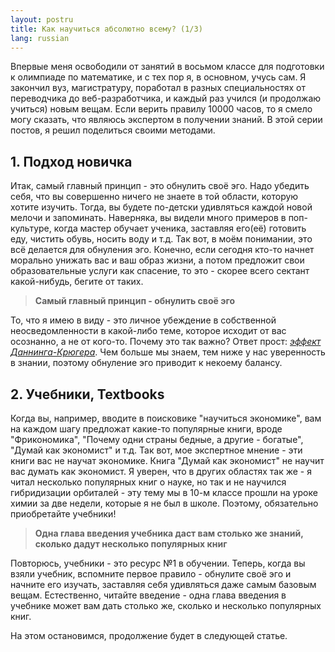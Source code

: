 ```yaml
---
layout: postru
title: Как научиться абсолютно всему? (1/3)
lang: russian 
---
```


Впервые меня освободили от занятий в восьмом классе для подготовки к олимпиаде по математике, и с тех пор я, в основном, учусь сам. Я закончил вуз, магистратуру, поработал в разных специальностях от переводчика до веб-разработчика, и каждый раз учился (и продолжаю учиться) новым вещам. Если верить правилу 10000 часов, то я смело могу сказать, что являюсь экспертом в получении знаний. В этой серии постов, я решил поделиться своими методами.  

## 1. Подход новичка

Итак, самый главный принцип - это обнулить своё эго. Надо убедить себя, что вы совершенно ничего не знаете в той области, которую хотите изучить. Тогда, вы будете по-детски удивляться каждой новой мелочи и запоминать. Наверняка, вы видели много примеров в поп-культуре, когда мастер обучает ученика, заставляя его(её) готовить еду, чистить обувь, носить воду и т.д. Так вот, в моём понимании, это всё делается для обнуления эго. Конечно, если сегодня кто-то начнет морально унижать вас и ваш образ жизни, а потом предложит свои образовательные услуги как спасение, то это - скорее всего сектант какой-нибудь, бегите от таких.

> **Самый главный принцип - обнулить своё эго**

То, что я имею в виду - это личное убеждение в собственной неосведомленности в какой-либо теме, которое исходит от вас осознанно, а не от кого-то. Почему это так важно? Ответ прост: [_эффект Даннинга-Крюгера_](https://ru.wikipedia.org/wiki/%D0%AD%D1%84%D1%84%D0%B5%D0%BA%D1%82_%D0%94%D0%B0%D0%BD%D0%BD%D0%B8%D0%BD%D0%B3%D0%B0_%E2%80%94_%D0%9A%D1%80%D1%8E%D0%B3%D0%B5%D1%80%D0%B0). Чем больше мы знаем, тем ниже у нас уверенность в знании, поэтому обнуление эго приводит к некоему балансу.  

## 2. Учебники, Textbooks

Когда вы, например, вводите в поисковике "научиться экономике", вам на каждом шагу предложат какие-то популярные книги, вроде "Фрикономика", "Почему одни страны бедные, а другие - богатые", "Думай как экономист" и т.д. Так вот, мое экспертное мнение - эти книги вас не научат экономике. Книга "Думай как экономист" не научит вас думать как экономист. Я уверен, что в других областях так же - я читал несколько популярных книг о науке, но так и не научился гибридизации орбиталей - эту тему мы в 10-м классе прошли на уроке химии за две недели, которые я не был в школе. Поэтому, обязательно приобретайте учебники!

> **Одна глава введения учебника даст вам столько же знаний, сколько дадут несколько популярных книг**

Повторюсь, учебники - это ресурс №1 в обучении. Теперь, когда вы взяли учебник, вспомните первое правило - обнулите своё эго и начните его изучать, заставляя себя удивляться даже самым базовым вещам. Естественно, читайте введение - одна глава введения в учебнике может вам дать столько же, сколько и несколько популярных книг.  



На этом остановимся, продолжение будет в следующей статье.

